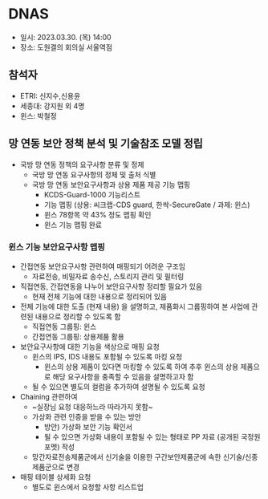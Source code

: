 # DNAS
- 일시: 2023.03.30. (목) 14:00
- 장소: 도원결의 회의실 서울역점

## 참석자
- ETRI: 신지수,신용윤
- 세종대: 강지원 외 4명
- 윈스: 박철정

## 망 연동 보안 정책 분석 및 기술참조 모델 정립
- 국방 망 연동 정책의 요구사항 분류 및 정제
  - 국방 망 연동 요구사항의 정체 및 출처 식별
  - 국방 망 연동 보안요구사항과 상용 제품 제공 기능 맵핑
    - KCDS-Guard-1000 기능리스트
    - 기능 맵핑 (상용: 씨크랩-CDS guard, 한싹-SecureGate / 과제: 윈스)
    - 윈스 78항목 약 43% 정도 맵핑 확인
    - 윈스 기능 맵핑 완료

### 윈스 기능 보안요구사항 맵핑
- 간접연동 보안요구사항 관련하여 매핑되기 어려운 구조임
  - 자료전송, 비밀자료 송수신, 스토리지 관리 및 필터링
- 직접연동, 간접연동을 나누어 보안요구사항 정리할 필요가 있음
  - 현재 전체 기능에 대한 내용으로 정리되어 있음
- 전체 기능에 대한 도출 (현재 내용) 을 설명하고, 제품화시 그룹핑하여 본 사업에 관련된 내용으로 정리할 수 있도록 함
  - 직접연동 그룹핑: 윈스
  - 간접연동 그룹핑: 상용제품 활용
- 보안요구사항에 대한 기능을 색상으로 매핑 요청
  - 윈스의 IPS, IDS 내용도 포함될 수 있도록 마킹 요청
    - 윈스의 상용 제품이 있다면 마킹할 수 있도록 하여 추후 윈스의 상용 제품으로 해당 요구사항을 충족할 수 있음을 설명하고자 함
  - 될 수 있으면 별도의 컬럼을 추가하여 설명될 수 있도록 요청
- Chaining 관련하여
  - ~실장님 요청 대응하느라 따라가지 못함~
  - 가상화 관련 인증을 받을 수 있는 방안
    - 방안) 가상화 보안 기능 확인서
    - 될 수 있으면 가상화 내용이 포함될 수 있는 형태로 PP 자료 (공개된 국정원 포멧) 작성
  - 망간자료전송제품군에서 신기술을 이용한 구간보안제품군에 속한 신기술/신종 제품군으로 변경
- 매핑 테이블 상세화 요청
  - 별도로 윈스에서 요청할 사항 리스트업
